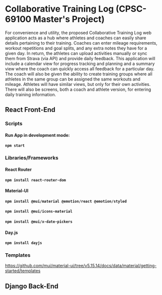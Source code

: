 # Collaborative Training Log (CPSC-69100 Master's Project)

For convenience and utility, the proposed Collaborative Training Log web application acts as a hub where athletes and coaches can easily share details pertaining to their training. Coaches can enter mileage requirements, workout repetitions and goal splits, and any extra notes they have for a given day. In return, the athletes can upload activities manually or sync them from Strava (via API) and provide daily feedback. This application will include a calendar view for progress tracking and planning and a summary view where the coach can quickly access all feedback for a particular day. The coach will also be given the ability to create training groups where all athletes in the same group can be assigned the same workouts and mileage. Athletes will have similar views, but only for their own activities. There will also be screens, both a coach and athlete version, for entering daily training information. 

## React Front-End

### Scripts

#### Run App in development mode:
#### `npm start`

### Libraries/Frameworks

#### React Router
#### `npm install react-router-dom`

#### Material-UI
#### `npm install @mui/material @emotion/react @emotion/styled`
#### `npm install @mui/icons-material`
#### `npm install @mui/x-date-pickers`

#### Day.js
#### `npm install dayjs`

### Templates

https://github.com/mui/material-ui/tree/v5.15.14/docs/data/material/getting-started/templates

## Django Back-End
